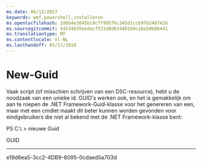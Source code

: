 ```yaml
---
ms.date: 06/12/2017
keywords: wmf,powershell,installeren
ms.openlocfilehash: 2d6b4e3045bc8cff90576c345d1ccb97b2487426
ms.sourcegitcommit: 54534635eedacf531d8d6344019dc16a50b8b441
ms.translationtype: MT
ms.contentlocale: nl-NL
ms.lasthandoff: 05/17/2018
---
```

# <a name="new-guid"></a>New-Guid
Vaak script (of misschien schrijven van een DSC-resource), hebt u de noodzaak van een unieke id. GUID's werken ook, en het is gemakkelijk om aan te roepen de .NET Framework-Guid-klasse voor het genereren van een, maar met een cmdlet maakt dit beter kunnen worden gevonden voor eindgebruikers die niet al bekend met de .NET Framework-klasse bent:

PS C:\\ &gt; nieuwe Guid

GUID

----

e19d6ea5-3cc2-4DB9-8095-0cdaed5a703d
